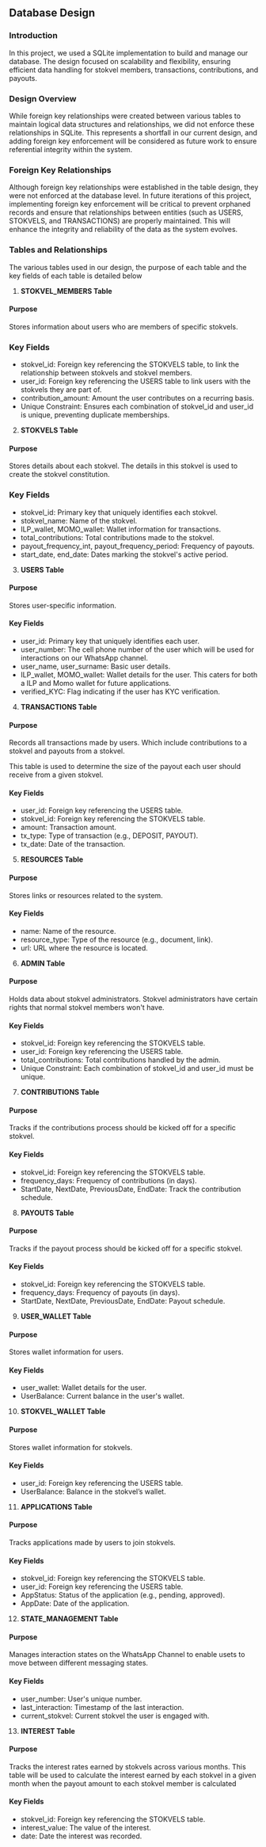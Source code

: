 ## Database Design

### Introduction

In this project, we used a SQLite implementation to build and manage our database. The design focused on scalability and flexibility, ensuring efficient data handling for stokvel members, transactions, contributions, and payouts.

### Design Overview

While foreign key relationships were created between various tables to maintain logical data structures and relationships, we did not enforce these relationships in SQLite. This represents a shortfall in our current design, and adding foreign key enforcement will be considered as future work to ensure referential integrity within the system.

### Foreign Key Relationships
Although foreign key relationships were established in the table design, they were not enforced at the database level. In future iterations of this project, implementing foreign key enforcement will be critical to prevent orphaned records and ensure that relationships between entities (such as USERS, STOKVELS, and TRANSACTIONS) are properly maintained. This will enhance the integrity and reliability of the data as the system evolves.

### Tables and Relationships

The  various tables used in our design, the purpose of each table and the key fields of each table is detailed below 

1. **STOKVEL_MEMBERS Table**

#### Purpose

Stores information about users who are members of specific stokvels.

### Key Fields

- stokvel_id: Foreign key referencing the STOKVELS table, to link the relationship between stokvels and stokvel members.
- user_id: Foreign key referencing the USERS table to link users with the stokvels they are part of.
- contribution_amount: Amount the user contributes on a recurring basis. 
- Unique Constraint: Ensures each combination of stokvel_id and user_id is unique, preventing duplicate memberships.

2. **STOKVELS Table**

#### Purpose 

Stores details about each stokvel. The details in this stokvel is used to create the stokvel constitution.

### Key Fields

- stokvel_id: Primary key that uniquely identifies each stokvel.
- stokvel_name: Name of the stokvel.
- ILP_wallet, MOMO_wallet: Wallet information for transactions.
- total_contributions: Total contributions made to the stokvel.
- payout_frequency_int, payout_frequency_period: Frequency of payouts.
- start_date, end_date: Dates marking the stokvel's active period.

3. **USERS Table**

#### Purpose 

Stores user-specific information.

#### Key Fields

- user_id: Primary key that uniquely identifies each user.
- user_number: The cell phone number of the user which will be used for interactions on our WhatsApp channel.
- user_name, user_surname: Basic user details.
- ILP_wallet, MOMO_wallet: Wallet details for the user. This caters for both a ILP and Momo wallet for future applications.
- verified_KYC: Flag indicating if the user has KYC verification.

4. **TRANSACTIONS Table**

#### Purpose 

Records all transactions made by users. Which include contributions to a stokvel and payouts from a stokvel.

This table is used to determine the size of the payout each user should receive from a given stokvel. 

#### Key Fields

- user_id: Foreign key referencing the USERS table.
- stokvel_id: Foreign key referencing the STOKVELS table.
- amount: Transaction amount.
- tx_type: Type of transaction (e.g., DEPOSIT, PAYOUT).
- tx_date: Date of the transaction.

5. **RESOURCES Table**

#### Purpose 

Stores links or resources related to the system.

#### Key Fields

- name: Name of the resource.
- resource_type: Type of the resource (e.g., document, link).
- url: URL where the resource is located.

6. **ADMIN Table**

#### Purpose 

Holds data about stokvel administrators. Stokvel administrators have certain rights that normal stokvel members won't have. 

#### Key Fields

- stokvel_id: Foreign key referencing the STOKVELS table.
- user_id: Foreign key referencing the USERS table.
- total_contributions: Total contributions handled by the admin.
- Unique Constraint: Each combination of stokvel_id and user_id must be unique.

7. **CONTRIBUTIONS Table**

#### Purpose 

Tracks if the contributions process should be kicked off for a specific stokvel. 

#### Key Fields

- stokvel_id: Foreign key referencing the STOKVELS table.
- frequency_days: Frequency of contributions (in days).
- StartDate, NextDate, PreviousDate, EndDate: Track the contribution schedule.

8. **PAYOUTS Table**

#### Purpose 

Tracks if the payout process should be kicked off for a specific stokvel. 

#### Key Fields

- stokvel_id: Foreign key referencing the STOKVELS table.
- frequency_days: Frequency of payouts (in days).
- StartDate, NextDate, PreviousDate, EndDate: Payout schedule.

9. **USER_WALLET Table**

#### Purpose 

Stores wallet information for users.

#### Key Fields

- user_wallet: Wallet details for the user.
- UserBalance: Current balance in the user's wallet.

10. **STOKVEL_WALLET Table**

#### Purpose 

Stores wallet information for stokvels.

#### Key Fields

- user_id: Foreign key referencing the USERS table.
- UserBalance: Balance in the stokvel’s wallet.

11. **APPLICATIONS Table**

#### Purpose 

Tracks applications made by users to join stokvels.

#### Key Fields

- stokvel_id: Foreign key referencing the STOKVELS table.
- user_id: Foreign key referencing the USERS table.
- AppStatus: Status of the application (e.g., pending, approved).
- AppDate: Date of the application.

12. **STATE_MANAGEMENT Table**

#### Purpose 

Manages interaction states on the WhatsApp Channel to enable usets to move between different messaging states.

#### Key Fields

- user_number: User's unique number.
- last_interaction: Timestamp of the last interaction.
- current_stokvel: Current stokvel the user is engaged with.

13. **INTEREST Table**

#### Purpose 

Tracks the interest rates earned by stokvels across various months. This table will be used to calculate the interest earned by each stokvel in a given month when the payout amount to each stokvel member is calculated

#### Key Fields

- stokvel_id: Foreign key referencing the STOKVELS table.
- interest_value: The value of the interest.
- date: Date the interest was recorded.